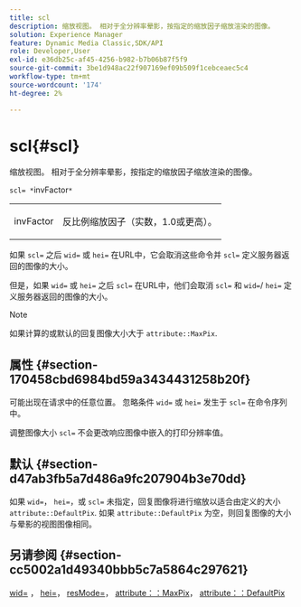 ```yaml
---
title: scl
description: 缩放视图。 相对于全分辨率晕影，按指定的缩放因子缩放渲染的图像。
solution: Experience Manager
feature: Dynamic Media Classic,SDK/API
role: Developer,User
exl-id: e36db25c-af45-4256-b982-b7b06b87f5f9
source-git-commit: 3be1d948ac22f907169ef09b509f1cebceaec5c4
workflow-type: tm+mt
source-wordcount: '174'
ht-degree: 2%

---
```


# scl{#scl}

缩放视图。 相对于全分辨率晕影，按指定的缩放因子缩放渲染的图像。

`scl= *`invFactor`*`

<table id="simpletable_EFE352FA8EF14197B6934783A2883451"> 
 <tr class="strow"> 
  <td class="stentry"> <p><span class="codeph"> <span class="varname"> invFactor</span> </span> </p></td> 
  <td class="stentry"> <p>反比例缩放因子（实数，1.0或更高）。 </p></td> 
 </tr> 
</table>

如果 `scl=` 之后 `wid=` 或 `hei=` 在URL中，它会取消这些命令并 `scl=` 定义服务器返回的图像的大小。

但是，如果 `wid=` 或 `hei=` 之后 `scl=` 在URL中，他们会取消 `scl=` 和 `wid=`/ `hei=` 定义服务器返回的图像的大小。

>[!NOTE]
>
>如果计算的或默认的回复图像大小大于 `attribute::MaxPix`.

## 属性 {#section-170458cbd6984bd59a3434431258b20f}

可能出现在请求中的任意位置。 忽略条件 `wid=` 或 `hei=` 发生于 `scl=` 在命令序列中。

调整图像大小 `scl=` 不会更改响应图像中嵌入的打印分辨率值。

## 默认 {#section-d47ab3fb5a7d486a9fc207904b3e70dd}

如果 `wid=`， `hei=`，或 `scl=` 未指定，回复图像将进行缩放以适合由定义的大小 `attribute::DefaultPix`. 如果 `attribute::DefaultPix` 为空，则回复图像的大小与晕影的视图图像相同。

## 另请参阅 {#section-cc5002a1d49340bbb5c7a5864c297621}

[wid=](../../../../../ir-api/http-protocol/image-rendering-api-ref/c-ir-http-protocol-ref/c-ir-http-protocol-command-reference/r-ir-wid.md#reference-b7e691b0624941168c94b2749ae233ec) ， [hei=](../../../../../ir-api/http-protocol/image-rendering-api-ref/c-ir-http-protocol-ref/c-ir-http-protocol-command-reference/r-ir-hei.md#reference-1c08f60365a94417a39867c09cac5478)， [resMode=](../../../../../ir-api/http-protocol/image-rendering-api-ref/c-ir-http-protocol-ref/c-ir-http-protocol-command-reference/r-ir-http-resmode.md#reference-851a5b636f8948cfb11456c9b7dab0d3)， [attribute：：MaxPix](../../../../../ir-api/material-cat/image-rendering-api-ref/c-ir-material-catalog/c-ir-attributes-reference/r-ir-maxpix.md#reference-569f186bbc2840a6bd3cffa8ff3e7657)， [attribute：：DefaultPix](../../../../../ir-api/material-cat/image-rendering-api-ref/c-ir-material-catalog/c-ir-attributes-reference/r-ir-defaultpix.md#reference-102c98f9b5d24d2aaaeb756653fb0e6f)
